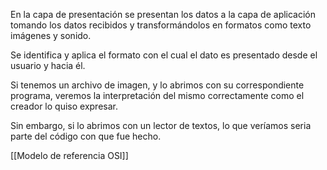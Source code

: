 En la capa de presentación se presentan los datos a la capa de aplicación tomando los datos recibidos y transformándolos en formatos como texto imágenes y sonido.

Se identifica y aplica el formato con el cual el dato es presentado desde el usuario y hacia él.

Si tenemos un archivo de imagen, y lo abrimos con su correspondiente programa, veremos la interpretación del mismo correctamente como el creador lo quiso expresar.

Sin embargo, si lo abrimos con un lector de textos, lo que veríamos seria parte del código con que fue hecho.

[[Modelo de referencia OSI]]